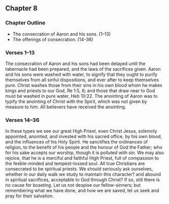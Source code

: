 ## Chapter 8

### Chapter Outline

- The consecration of Aaron and his sons. (1–13)
- The offerings of consecration. (14–36)

### Verses 1–13

The consecration of Aaron and his sons had been delayed until the tabernacle had been prepared, and the laws of the sacrifices given. Aaron and his sons were washed with water, to signify that they ought to purify themselves from all sinful dispositions, and ever after to keep themselves pure. Christ washes those from their sins in his own blood whom he makes kings and priests to our God, Re 1:5, 6; and those that draw near to God must be washed in pure water, Heb 10:22. The anointing of Aaron was to typify the anointing of Christ with the Spirit, which was not given by measure to him. All believers have received the anointing.

### Verses 14–36

In these types we see our great High Priest, even Christ Jesus, solemnly appointed, anointed, and invested with his sacred office, by his own blood, and the influences of his Holy Spirit. He sanctifies the ordinances of religion, to the benefit of his people and the honour of God the Father; who for his sake accepts our worship, though it is polluted with sin. We may also rejoice, that he is a merciful and faithful High Priest, full of compassion to the feeble-minded and tempest-tossed soul. All true Christians are consecrated to be spiritual priests. We should seriously ask ourselves, whether in our daily walk we study to maintain this character? and abound in spiritual sacrifices, acceptable to God through Christ? If so, still there is no cause for boasting. Let us not despise our fellow-sinners; but remembering what we have done, and how we are saved, let us seek and pray for their salvation.

